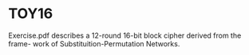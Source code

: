 # TOY16 
Exercise.pdf describes a 12-round 16-bit block cipher derived from the frame-
work of Substituition-Permutation Networks. 
